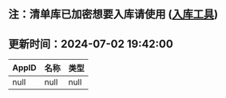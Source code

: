 ## 注：清单库已加密想要入库请使用 ([入库工具](https://github.com/BlankTMing/ManifestAutoUpdate/releases))

## 更新时间：2024-07-02 19:42:00
| AppID | 名称 | 类型  |
| :-------------------- | :----------------------------- | :----------- |
| null | null| null |
